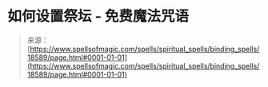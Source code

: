 <!--yml

category: 未分类

date: 2024-06-12 19:00:15

-->

# 如何设置祭坛 - 免费魔法咒语

> 来源：[https://www.spellsofmagic.com/spells/spiritual_spells/binding_spells/18589/page.html#0001-01-01](https://www.spellsofmagic.com/spells/spiritual_spells/binding_spells/18589/page.html#0001-01-01)
